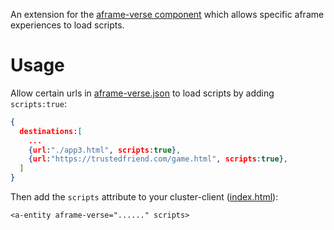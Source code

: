 An extension for the [aframe-verse component](https://github.com/coderofsalvation/aframe-verse) which allows specific aframe experiences to load scripts.

# Usage 

Allow certain urls in [aframe-verse.json](https://github.com/coderofsalvation/aframe-verse/aframe-verse.json) to load scripts by adding `scripts:true`:

```json
{
  destinations:[
    ...
    {url:"./app3.html", scripts:true},
    {url:"https://trustedfriend.com/game.html", scripts:true},
  ]
}
```

Then add the `scripts` attribute to your cluster-client ([index.html](https://github.com/coderofsalvation/aframe-verse/blob/main/apps/index.html)):

```
<a-entity aframe-verse="......" scripts>
```
